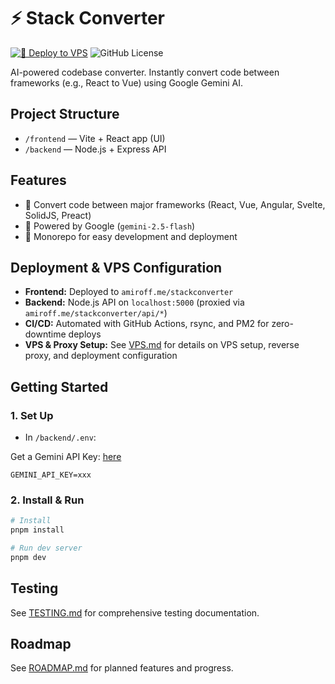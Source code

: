 # ⚡ Stack Converter
[![🚀 Deploy to VPS](https://github.com/amir0ff/stackconverter/actions/workflows/deploy.yml/badge.svg)](https://github.com/amir0ff/stackconverter/actions/workflows/deploy.yml)
![GitHub License](https://img.shields.io/github/license/amir0ff/stackconverter)

AI-powered codebase converter. Instantly convert code between frameworks (e.g., React to Vue) using Google Gemini AI.

## Project Structure

- `/frontend` — Vite + React app (UI)
- `/backend` — Node.js + Express API

## Features
- 🔄 Convert code between major frameworks (React, Vue, Angular, Svelte, SolidJS, Preact)
- 🧠 Powered by Google (`gemini-2.5-flash`)
- 🚀 Monorepo for easy development and deployment

## Deployment & VPS Configuration

- **Frontend:** Deployed to `amiroff.me/stackconverter`
- **Backend:** Node.js API on `localhost:5000` (proxied via `amiroff.me/stackconverter/api/*`)
- **CI/CD:** Automated with GitHub Actions, rsync, and PM2 for zero-downtime deploys
- **VPS & Proxy Setup:** See [VPS.md](./VPS.md) for details on VPS setup, reverse proxy, and deployment configuration

## Getting Started

### 1. Set Up
- In `/backend/.env`:

Get a Gemini API Key: [here](https://aistudio.google.com/apikey)
  ```
  GEMINI_API_KEY=xxx
  ```

### 2. Install & Run

```bash
# Install
pnpm install

# Run dev server
pnpm dev
```

## Testing
See [TESTING.md](./TESTING.md) for comprehensive testing documentation.

## Roadmap
See [ROADMAP.md](./ROADMAP.md) for planned features and progress.
